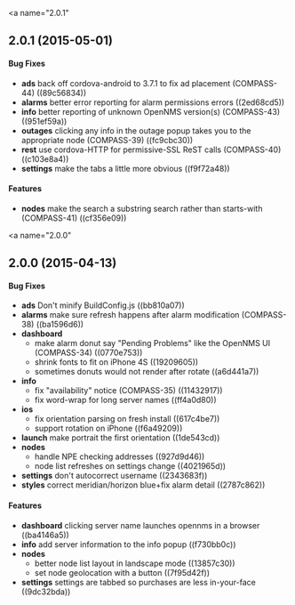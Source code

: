 <a name="2.0.1"</a>
## 2.0.1 (2015-05-01)


#### Bug Fixes


* **ads**  back off cordova-android to 3.7.1 to fix ad placement (COMPASS-44) ((89c56834))
* **alarms**  better error reporting for alarm permissions errors ((2ed68cd5))
* **info**  better reporting of unknown OpenNMS version(s) (COMPASS-43) ((951ef59a))
* **outages**  clicking any info in the outage popup takes you to the appropriate node (COMPASS-39) ((fc9cbc30))
* **rest**  use cordova-HTTP for permissive-SSL ReST calls (COMPASS-40) ((c103e8a4))
* **settings**  make the tabs a little more obvious ((f9f72a48))

#### Features


* **nodes**  make the search a substring search rather than starts-with (COMPASS-41) ((cf356e09))



<a name="2.0.0"</a>
## 2.0.0 (2015-04-13)


#### Bug Fixes


* **ads**  Don't minify BuildConfig.js ((bb810a07))
* **alarms**  make sure refresh happens after alarm modification (COMPASS-38) ((ba1596d6))
* **dashboard**
  *  make alarm donut say "Pending Problems" like the OpenNMS UI (COMPASS-34) ((0770e753))
  *  shrink fonts to fit on iPhone 4S ((19209605))
  *  sometimes donuts would not render after rotate ((a6d441a7))
* **info**
  *  fix "availability" notice (COMPASS-35) ((11432917))
  *  fix word-wrap for long server names ((ff4a0d80))
* **ios**
  *  fix orientation parsing on fresh install ((617c4be7))
  *  support rotation on iPhone ((f6a49209))
* **launch**  make portrait the first orientation ((1de543cd))
* **nodes**
  *  handle NPE checking addresses ((927d9d46))
  *  node list refreshes on settings change ((4021965d))
* **settings**  don't autocorrect username ((2343683f))
* **styles**  correct meridian/horizon blue+fix alarm detail ((2787c862))

#### Features


* **dashboard**  clicking server name launches opennms in a browser ((ba4146a5))
* **info**  add server information to the info popup ((f730bb0c))
* **nodes**
  *  better node list layout in landscape mode ((13857c30))
  *  set node geolocation with a button ((7f95d42f))
* **settings**  settings are tabbed so purchases are less in-your-face ((9dc32bda))




